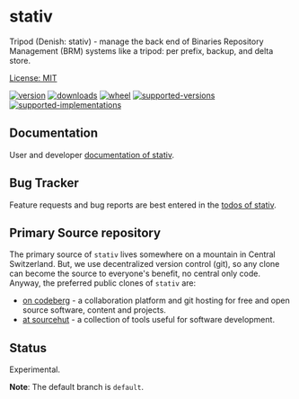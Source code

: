 # stativ

Tripod (Denish: stativ) - manage the back end of Binaries Repository Management (BRM) systems like a tripod: per prefix, backup, and delta store.

[License: MIT](https://git.sr.ht/~sthagen/stativ/tree/default/item/LICENSE)

[![version](https://img.shields.io/pypi/v/stativ.svg?style=flat)](https://pypi.python.org/pypi/stativ/)
[![downloads](https://pepy.tech/badge/stativ/month)](https://pepy.tech/project/stativ)
[![wheel](https://img.shields.io/pypi/wheel/stativ.svg?style=flat)](https://pypi.python.org/pypi/stativ/)
[![supported-versions](https://img.shields.io/pypi/pyversions/stativ.svg?style=flat)](https://pypi.python.org/pypi/stativ/)
[![supported-implementations](https://img.shields.io/pypi/implementation/stativ.svg?style=flat)](https://pypi.python.org/pypi/stativ/)

## Documentation

User and developer [documentation of stativ](https://codes.dilettant.life/docs/stativ).

## Bug Tracker

Feature requests and bug reports are best entered in the [todos of stativ](https://todo.sr.ht/~sthagen/stativ).

## Primary Source repository

The primary source of `stativ` lives somewhere on a mountain in Central Switzerland.
But, we use decentralized version control (git), so any clone can become the source to everyone's benefit, no central only code.
Anyway, the preferred public clones of `stativ` are:

* [on codeberg](https://codeberg.org/sthagen/stativ) - a collaboration platform and git hosting for free and open source software, content and projects.
* [at sourcehut](https://git.sr.ht/~sthagen/stativ) - a collection of tools useful for software development.

## Status

Experimental.

**Note**: The default branch is `default`.
